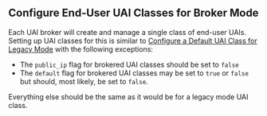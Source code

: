 
## Configure End-User UAI Classes for Broker Mode

Each UAI broker will create and manage a single class of end-user UAIs.  Setting up UAI classes for this is similar to [Configure a Default UAI Class for Legacy Mode](Configure_a_Default_UAI_Class_for_Legacy_Mode.md) with the following exceptions:

* The `public_ip` flag for brokered UAI classes should be set to `false`
* The `default` flag for brokered UAI classes may be set to `true` or `false` but should, most likely, be set to `false`.

Everything else should be the same as it would be for a legacy mode UAI class.